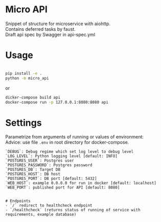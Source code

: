 # Micro API 

Snippet of structure for microservice with aiohttp.  
Contains deferred tasks by faust.  
Draft api spec by Swagger in api-spec.yml  

# Usage
``` bash

pip install -e .
python -m micro_api 
```  
or  
``` bash
dicker-compose build api
docker-compose run -p 127.0.0.1:8080:8080 api
```  

# Settings  
Parametrize from arguments of running or values of environment:  
Advice: use file `.env` in root directory for docker-compose. 
``` 
`DEBUG`: Debug regime which set log level to debug level  
`LOG_LEVEL`: Python logging level [default: INFO]  
`POSTGRES_USER`: Postgres user  
`POSTGRES_PASSWORD`: Postgres password  
`POSTGRES_DB`: Target DB  
`POSTGRES_HOST`: DB host  
`POSTGRES_PORT`: DB port [default: 5432]  
`WEB_HOST`: example 0.0.0.0 for run in docker [default: localhost]  
`WEB_PORT`: published port for API [default: 8080]  
 

# Endpoints  
- `/` redirect to healthcheck endpoint 
- `/healthcheck` (returns status of running of service with requirements, example database)  
